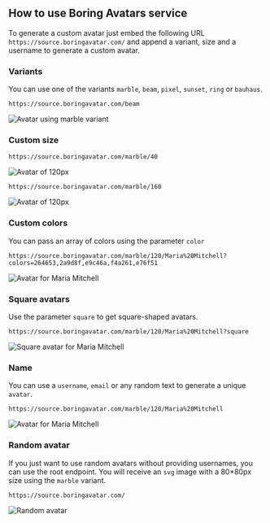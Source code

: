 ## How to use Boring Avatars service

To generate a custom avatar just embed the following URL `https://source.boringavatar.com/` and append a variant, size and a username to generate a custom avatar.

### Variants
You can use one of the variants `marble`, `beam`, `pixel`, `sunset`, `ring` or `bauhaus`.

```
https://source.boringavatar.com/beam
```

![Avatar using marble variant](https://source.boringavatar.com/beam)

### Custom size

```
https://source.boringavatar.com/marble/40

```

![Avatar of 120px](https://source.boringavatar.com/marble/40)


```
https://source.boringavatar.com/marble/160

```

![Avatar of 120px](https://source.boringavatar.com/marble/120)


### Custom colors
You can pass an array of colors using the parameter `color`

```
https://source.boringavatar.com/marble/120/Maria%20Mitchell?colors=264653,2a9d8f,e9c46a,f4a261,e76f51
```
![Avatar for Maria Mitchell](https://source.boringavatar.com/marble/120/Maria%20Mitchell?colors=264653,2a9d8f,e9c46a,f4a261,e76f51)

### Square avatars
Use the parameter `square` to get square-shaped avatars.

```
https://source.boringavatar.com/marble/120/Maria%20Mitchell?square
```
![Square avatar for Maria Mitchell](https://source.boringavatar.com/marble/120/Maria%20Mitchell?square)


### Name

You can use a `username`, `email` or any random text to generate a unique `avatar`.


```
https://source.boringavatar.com/marble/120/Maria%20Mitchell
```
![Avatar for Maria Mitchell](https://source.boringavatar.com/marble/120/Maria%20Mitchell)


### Random avatar
If you just want to use random avatars without providing usernames, you can use the root endpoint. You will receive an `svg` image with a 80*80px size using the `marble` variant.

```
https://source.boringavatar.com/
```

![Random avatar](https://source.boringavatar.com/)
